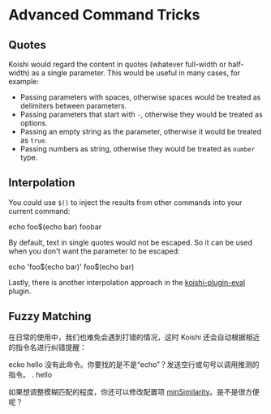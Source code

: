 # Advanced Command Tricks

## Quotes

Koishi would regard the content in quotes (whatever full-width or half-width) as a single parameter. This would be useful in many cases, for example:

- Passing parameters with spaces, otherwise spaces would be treated as delimiters between parameters.
- Passing parameters that start with `-`, otherwise they would be treated as options.
- Passing an empty string as the parameter, otherwise it would be treated as `true`.
- Passing numbers as string, otherwise they would be treated as `number` type.

## Interpolation

You could use `$()` to inject the results from other commands into your current command:

<chat-panel>
<chat-message nickname="Alice">echo foo$(echo bar)</chat-message>
<chat-message nickname="Koishi">foobar</chat-message>
</chat-panel>

By default, text in single quotes would not be escaped. So it can be used when you don't want the parameter to be escaped:

<chat-panel>
<chat-message nickname="Alice">echo 'foo$(echo bar)'</chat-message>
<chat-message nickname="Koishi">foo$(echo bar)</chat-message>
</chat-panel>

Lastly, there is another interpolation approach in the [koishi-plugin-eval](https://eval.koishi.chat) plugin.

## Fuzzy Matching

在日常的使用中，我们也难免会遇到打错的情况，这时 Koishi 还会自动根据相近的指令名进行纠错提醒：

<chat-panel>
<chat-message nickname="Alice">ecko hello</chat-message>
<chat-message nickname="Koishi">没有此命令。你要找的是不是“echo”？发送空行或句号以调用推测的指令。</chat-message>
<chat-message nickname="Alice">.</chat-message>
<chat-message nickname="Koishi">hello</chat-message>
</chat-panel>

如果想调整模糊匹配的程度，你还可以修改配置项 [minSimilarity](../../api/core/app.md#options-minsimilarity)。是不是很方便呢？
